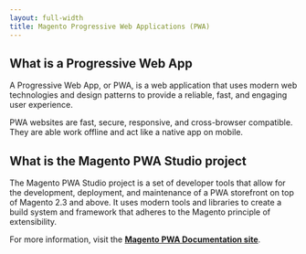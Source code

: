 ```yaml
---
layout: full-width
title: Magento Progressive Web Applications (PWA)
---
```


## What is a Progressive Web App

A Progressive Web App, or PWA, is a web application that uses modern web technologies and design patterns to provide a reliable, fast, and engaging user experience.

PWA websites are fast, secure, responsive, and cross-browser compatible.
They are able work offline and act like a native app on mobile.

## What is the Magento PWA Studio project

The Magento PWA Studio project is a set of developer tools that allow for the development, deployment, and maintenance of a PWA storefront on top of Magento 2.3 and above.
It uses modern tools and libraries to create a build system and framework that adheres to the Magento principle of extensibility.

For more information, visit the **[Magento PWA Documentation site][]**.

[Magento PWA Documentation site]: http://pwastudio.io
